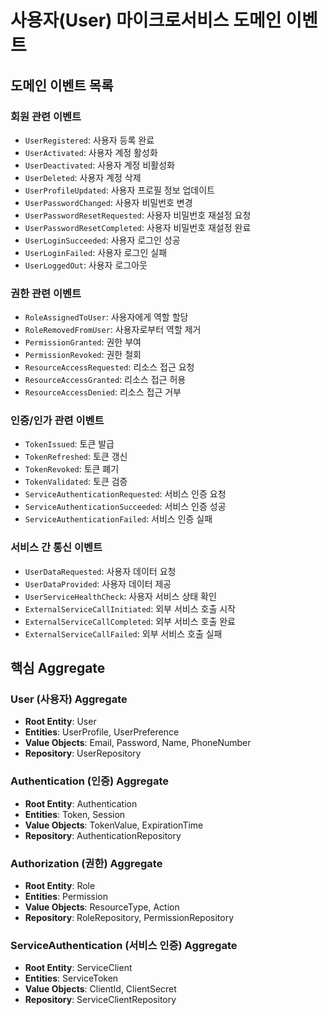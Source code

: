 # 사용자(User) 마이크로서비스 도메인 이벤트

## 도메인 이벤트 목록

### 회원 관련 이벤트
- `UserRegistered`: 사용자 등록 완료
- `UserActivated`: 사용자 계정 활성화
- `UserDeactivated`: 사용자 계정 비활성화
- `UserDeleted`: 사용자 계정 삭제
- `UserProfileUpdated`: 사용자 프로필 정보 업데이트
- `UserPasswordChanged`: 사용자 비밀번호 변경
- `UserPasswordResetRequested`: 사용자 비밀번호 재설정 요청
- `UserPasswordResetCompleted`: 사용자 비밀번호 재설정 완료
- `UserLoginSucceeded`: 사용자 로그인 성공
- `UserLoginFailed`: 사용자 로그인 실패
- `UserLoggedOut`: 사용자 로그아웃

### 권한 관련 이벤트
- `RoleAssignedToUser`: 사용자에게 역할 할당
- `RoleRemovedFromUser`: 사용자로부터 역할 제거
- `PermissionGranted`: 권한 부여
- `PermissionRevoked`: 권한 철회
- `ResourceAccessRequested`: 리소스 접근 요청
- `ResourceAccessGranted`: 리소스 접근 허용
- `ResourceAccessDenied`: 리소스 접근 거부

### 인증/인가 관련 이벤트
- `TokenIssued`: 토큰 발급
- `TokenRefreshed`: 토큰 갱신
- `TokenRevoked`: 토큰 폐기
- `TokenValidated`: 토큰 검증
- `ServiceAuthenticationRequested`: 서비스 인증 요청
- `ServiceAuthenticationSucceeded`: 서비스 인증 성공
- `ServiceAuthenticationFailed`: 서비스 인증 실패

### 서비스 간 통신 이벤트
- `UserDataRequested`: 사용자 데이터 요청
- `UserDataProvided`: 사용자 데이터 제공
- `UserServiceHealthCheck`: 사용자 서비스 상태 확인
- `ExternalServiceCallInitiated`: 외부 서비스 호출 시작
- `ExternalServiceCallCompleted`: 외부 서비스 호출 완료
- `ExternalServiceCallFailed`: 외부 서비스 호출 실패

## 핵심 Aggregate

### User (사용자) Aggregate
- **Root Entity**: User
- **Entities**: UserProfile, UserPreference
- **Value Objects**: Email, Password, Name, PhoneNumber
- **Repository**: UserRepository

### Authentication (인증) Aggregate
- **Root Entity**: Authentication
- **Entities**: Token, Session
- **Value Objects**: TokenValue, ExpirationTime
- **Repository**: AuthenticationRepository

### Authorization (권한) Aggregate
- **Root Entity**: Role
- **Entities**: Permission
- **Value Objects**: ResourceType, Action
- **Repository**: RoleRepository, PermissionRepository

### ServiceAuthentication (서비스 인증) Aggregate
- **Root Entity**: ServiceClient
- **Entities**: ServiceToken
- **Value Objects**: ClientId, ClientSecret
- **Repository**: ServiceClientRepository